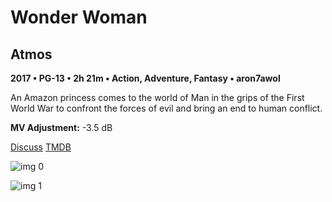 # Wonder Woman

## Atmos

**2017 • PG-13 • 2h 21m • Action, Adventure, Fantasy • aron7awol**

An Amazon princess comes to the world of Man in the grips of the First World War to confront the forces of evil and bring an end to human conflict.

**MV Adjustment:** -3.5 dB

[Discuss](https://www.avsforum.com/threads/bass-eq-for-filtered-movies.2995212/post-56778360)  [TMDB](297762)

![img 0](https://i.imgur.com/2wB6qJf.jpg)

![img 1](https://i.imgur.com/UiNdIOw.jpg)

